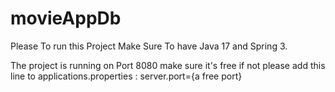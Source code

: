 # movieAppDb

Please To run this Project Make Sure To have Java 17 and Spring 3.

The project is running on Port 8080 make sure it's free if not please add this line to applications.properties :
server.port={a free port}

